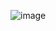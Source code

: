 ![image](https://github.com/omrawal/Design-Patterns/assets/51584907/2cfb12f0-acb5-4326-8e2e-77609bfd9922)
